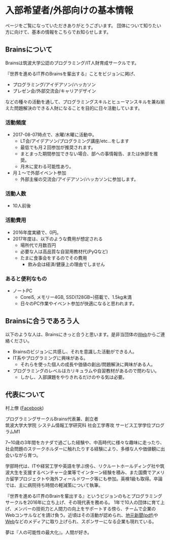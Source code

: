 # 入部希望者/外部向けの基本情報

ページをご覧になっていただきありがとうございます。
団体について知りたい方に向けて、基本の情報をこちらでお知らせします。

## Brainsについて

Brainsは筑波大学公認のプログラミング/IT人財育成サークルです。

『世界を進めるIT界のBrainsを輩出する』ことをビジョンに掲げ、
- プログラミング/アイデアソン/ハッカソン
- プレゼン会/外部交流会/キャリアデザイン

などの種々の活動を通して、プログラミングスキルとヒューマンスキルを兼ね揃えた問題解決のできる人財になることを目的に日々活動しています。

### 活動頻度
- 2017-08-07時点で、水曜/木曜に活動中。
    - LT会/アイデアソン/プログラミング講座/etc...をします
    - 最低でも月２回参加が推奨されます。
    - まとまった期間参加できない場合、部への事情報告、または休部を推奨。
    - 月木に変わる可能性あり。
- 月１～で外部イベント参加
    - 外部主催の交流会/アイデアソン/ハッカソンに参加します。

### 活動人数
- 10人前後

### 活動費用
- 2016年度実績で、0円。
- 2017年度は、以下のような費用が想定される
    - 場所代で月数百円
    - 必要な人は高品質な自習用教材代(PyQなど)
    - たまに食事会をするのでその費用
        - 飲み会は経済/健康上の理由でしません

### あると便利なもの

- ノートPC
    - Corei5, メモリー4GB, SSD(128GB~)搭載で、1.5kg未満
    - 日々のPC作業やイベント参加が快適になると思われます。

## Brainsに合うであろう人

以下のような人は、Brainsにきっと合うと思います。是非当団体の[Web](https://brains-tsukuba.com#contact)からご連絡ください。

- Brainsのビジョンに共感し、それを意識した活動ができる人。
- IT系やプログラミングに興味がある。
    - それらを使った個人の成長や価値の創出/問題解決に興味がある人。
- プログラミングのレベルはカリキュラムや自習教材があるので問わない。
    - しかし、入部課題をやりきれるだけのやる気は必要。


## 代表について

村上僚 ([Facebook](https://www.facebook.com/ryo.murakami.3998))

プログラミングサークルBrains代表兼、創立者<br>
筑波大学大学院 システム情報工学研究科
社会工学専攻 サービス工学学位プログラムM1

7~10歳の3年間をカナダで過ごした経験や、中高時代に様々な趣味に走ったり、社会問題のステークホルダーに触れたりする経験により、多様な人や価値観に出会いながら育つ。

学部時代は、ITや経営工学や英語を学ぶ傍ら、リクルートホールディング社や筑波大生を支援するベンチャー企業等でインターン経験を積み、また国費でアメリカ留学プロジェクトや海外フィールドワーク等にも参加。英検1級も取得。卒論では、主に病院待ち時間の軽減策について執筆。

『世界を進めるIT界のBrainを輩出する』というビジョンのもとプログラミングサークルを2016年に立ち上げ、その現代表を務める。
1年で10人の団体に育て上げ、メンバーの技術力と人間力の向上をサポートする傍ら、チームで企業のWebコンサルなどを請け負う。近頃はその活動が認められ、[地元新聞(pdf)](https://github.com/RyosukeTakahashi/Brains_IT/raw/master/img/jouyou_brains.pdf)や[Web](http://share-study.net/interview_serviceengineering/)などのメディアに取り上げられ、スポンサーになる企業も現れている。

夢は『人の可能性の最大化』。人間が好き。
